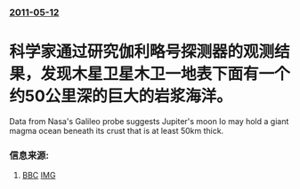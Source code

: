 ### [2011-05-12](/news/2011/05/12/index.md)

##### 
# 科学家通过研究伽利略号探测器的观测结果，发现木星卫星木卫一地表下面有一个约50公里深的巨大的岩浆海洋。

Data from Nasa's Galileo probe suggests Jupiter's moon Io may hold a giant magma ocean beneath its crust that is at least 50km thick.


### 信息来源:

1. [BBC](http://www.bbc.co.uk/news/science-environment-13378864) [IMG](https://ichef.bbci.co.uk/news/1024/media/images/52682000/jpg/_52682410_jup6.jpg)
